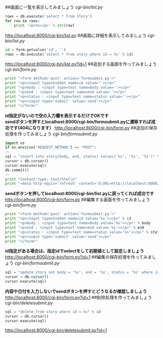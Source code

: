 ##画面に一覧を表示してみましょう
*cgi-bin/list.py*
```Python
rows = db.execute('select * from story')
for row in rows:
    print '<p>%s</p>' % str(row)
```
[http://localhost:8000/cgi-bin/list.py](http://localhost:8000/cgi-bin/list.py)
##画面に詳細を表示してみましょう
*cgi-bin/list.py*
```Python
id = form.getvalue('id', '')
rows = db.execute('select * from story where id = %s' % id)
```
[http://localhost:8000/cgi-bin/list.py?id=1](http://localhost:8000/cgi-bin/list.py?id=1)
##追加する画面を作ってみましょう
*cgi-bin/form.py*
```Python
print "<form method='post' action='formsubmit.py'>"
print "<p><input type=hidden name=id value=''></p>"
print "<p>body : <input type=text name=body value=''></p>"
print "<p>end : <input type=text name=end value=''></p>"
print "<p>status : <input type=text name=status value=''></p>"
print "<p><input type='submit' value='send'></p>"
print "</form>"
```
**id指定がないので空の入力欄を表示するだけでOKです**  
**sendボタンを押すとlocalhost:8000/cgi-bin/formsubmit.pyに遷移すれば成功です(404になります）**
[http://localhost:8000/cgi-bin/form.py](http://localhost:8000/cgi-bin/form.py)
##追加の保存処理を作ってみましょう
*cgi-bin/formsubmit.py*
```Python
import os
if os.environ['REQUEST_METHOD'] == "POST":
~~
sql = "insert into story(body, end, status) values('%s', '%s', '%s')" % (body, end, status)
cursor = db.cursor()
cursor.execute(sql)
db.commit()
~~
print "Content-type: text/html\n"
print "<meta http-equiv='refresh' content='0;URL=http://localhost:8000/cgi-bin/list.py'>"
```
**sendボタンを押してlocalhost:8000/cgi-bin/list.pyに戻ってくれば成功です**
[http://localhost:8000/cgi-bin/form.py](http://localhost:8000/cgi-bin/form.py)
##編集する画面を作ってみましょう
*cgi-bin/form.py*
```Python
print "<form method='post' action='formsubmit.py'>"
print "<p><input type=hidden name=id value='%s'></p>" % id
print "<p>body : <input type=text name=body value='%s'></p>" % body
print "<p>end : <input type=text name=end value='%s'></p>" % end
print "<p>status : <input type=text name=status value='%s'></p>" % status
print "<p><input type='submit' value='send'></p>"
print "</form>"
```
**id指定がある場合は、指定idでselectをして初期値として設定しましょう**  
[http://localhost:8000/cgi-bin/form.py?id=1](http://localhost:8000/cgi-bin/form.py?id=1)
##編集の保存処理を作ってみましょう
*cgi-bin/formsubmit.py*
```Python
sql = "update story set body = '%s', end = '%s', status = '%s' where id = %s" % (body, end, status, id)
cursor = db.cursor()
cursor.execute(sql)
```
**内容や日付を入力しないでsendボタンを押すとどうなるか確認しましょう**  
[http://localhost:8000/cgi-bin/form.py?id=1](http://localhost:8000/cgi-bin/form.py?id=1)
##削除処理を作ってみましょう
*cgi-bin/deletesubmit.py*
```Python
sql = "delete from story where id = %s" % id
cursor = db.cursor()
cursor.execute(sql)
```
[http://localhost:8000/cgi-bin/deletesubmit.py?id=1](http://localhost:8000/cgi-bin/deletesubmit.py?id=1)
